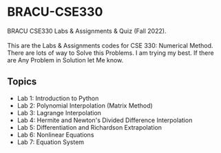 # BRACU-CSE330

BRACU CSE330 Labs & Assignments & Quiz (Fall 2022). <br> <br>
This are the Labs & Assignments codes for CSE 330: Numerical Method. There are lots of way to Solve this Problems. I am trying my best. If there are Any Problem in Solution let Me know.

<h2>Topics</h2>
  <ul>
  <li>Lab 1: Introduction to Python</li>
  <li>Lab 2: Polynomial Interpolation (Matrix Method)</li>
  <li>Lab 3: Lagrange Interpolation</li>
  <li>Lab 4: Hermite and Newton's Divided Difference Interpolation</li>
  <li>Lab 5: Differentiation and Richardson Extrapolation</li>
  <li>Lab 6: Nonlinear Equations</li>
  <li>Lab 7: Equation System</li>
</ul>

